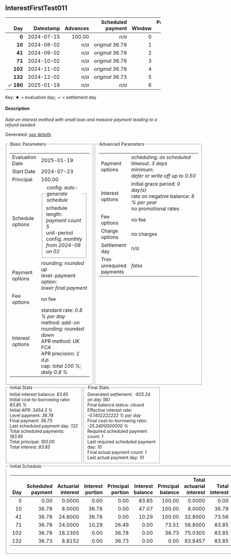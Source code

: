 <h2>InterestFirstTest011</h2>
<table>
    <thead style="vertical-align: bottom;">
        <th class="ci00" style="text-align: right;">Day</th>
        <th class="ci01" style="text-align: right;">Datestamp</th>
        <th class="ci02" style="text-align: right;">Advances</th>
        <th class="ci03" style="text-align: right;">Scheduled payment</th>
        <th class="ci04" style="text-align: right;">Window</th>
        <th class="ci05" style="text-align: right;">Payment due</th>
        <th class="ci06" style="text-align: right;">Actual payments</th>
        <th class="ci07" style="text-align: right;">Paid by</th>
        <th class="ci08" style="text-align: right;">Net effect</th>
        <th class="ci09" style="text-align: right;">Payment status</th>
        <th class="ci10" style="text-align: right;">Balance status</th>
        <th class="ci11" style="text-align: right;">Actuarial interest</th>
        <th class="ci12" style="text-align: right;">New interest</th>
        <th class="ci13" style="text-align: right;">Interest portion</th>
        <th class="ci14" style="text-align: right;">Principal portion</th>
        <th class="ci15" style="text-align: right;">Interest balance</th>
        <th class="ci16" style="text-align: right;">Principal balance</th>
        <th class="ci17" style="text-align: right;">Settlement figure</th>
    </thead>
    <tr style="text-align: right;">
        <td class="ci00"><b>0</b></td>
        <td class="ci01" style="white-space: nowrap;">2024-07-23</td>
        <td class="ci02">100.00</td>
        <td class="ci03" style="white-space: nowrap;"><i>n/a<i></td>
        <td class="ci04">0</td>
        <td class="ci05">0.00</td>
        <td class="ci06"><i>n/a</i></td>
        <td class="ci07"><i>n/a</i></td>
        <td class="ci08">0.00</td>
        <td class="ci09"><i>none&nbsp;scheduled</i></td>
        <td class="ci10">open</td>
        <td class="ci11">0.0000</td>
        <td class="ci12">0.0000</td>
        <td class="ci13">0.00</td>
        <td class="ci14">0.00</td>
        <td class="ci15">83.8500</td>
        <td class="ci16">100.00</td>
        <td class="ci17">100.00</td>
    </tr>
    <tr style="text-align: right;">
        <td class="ci00"><b>10</b></td>
        <td class="ci01" style="white-space: nowrap;">2024-08-02</td>
        <td class="ci02"><i>n/a</i></td>
        <td class="ci03" style="white-space: nowrap;"><i>original</i> 36.78</td>
        <td class="ci04">1</td>
        <td class="ci05">36.78</td>
        <td class="ci06"><b>0</b>&nbsp;<i>confirmed</i>&nbsp;1,000.00</td>
        <td class="ci07"><b>10#0</b>&nbsp;36.78</td>
        <td class="ci08">1,000.00</td>
        <td class="ci09"><i>overpayment</i></td>
        <td class="ci10">refund&nbsp;due</td>
        <td class="ci11">8.0000</td>
        <td class="ci12">-75.8500</td>
        <td class="ci13">8.00</td>
        <td class="ci14">992.00</td>
        <td class="ci15">0.0000</td>
        <td class="ci16">-892.00</td>
        <td class="ci17">-892.00</td>
    </tr>
    <tr style="text-align: right;">
        <td class="ci00"><b>41</b></td>
        <td class="ci01" style="white-space: nowrap;">2024-09-02</td>
        <td class="ci02"><i>n/a</i></td>
        <td class="ci03" style="white-space: nowrap;"><i>original</i> 36.78</td>
        <td class="ci04">2</td>
        <td class="ci05">0.00</td>
        <td class="ci06"><i>n/a</i></td>
        <td class="ci07"><b>10#0</b>&nbsp;36.78</td>
        <td class="ci08">0.00</td>
        <td class="ci09"><i>no&nbsp;longer&nbsp;required</i></td>
        <td class="ci10">refund&nbsp;due</td>
        <td class="ci11">-6.0607</td>
        <td class="ci12">-6.0607</td>
        <td class="ci13">0.00</td>
        <td class="ci14">0.00</td>
        <td class="ci15">-6.0607</td>
        <td class="ci16">-892.00</td>
        <td class="ci17">-898.07</td>
    </tr>
    <tr style="text-align: right;">
        <td class="ci00"><b>71</b></td>
        <td class="ci01" style="white-space: nowrap;">2024-10-02</td>
        <td class="ci02"><i>n/a</i></td>
        <td class="ci03" style="white-space: nowrap;"><i>original</i> 36.78</td>
        <td class="ci04">3</td>
        <td class="ci05">0.00</td>
        <td class="ci06"><i>n/a</i></td>
        <td class="ci07"><b>10#0</b>&nbsp;36.78</td>
        <td class="ci08">0.00</td>
        <td class="ci09"><i>no&nbsp;longer&nbsp;required</i></td>
        <td class="ci10">refund&nbsp;due</td>
        <td class="ci11">-5.8652</td>
        <td class="ci12">-5.8652</td>
        <td class="ci13">0.00</td>
        <td class="ci14">0.00</td>
        <td class="ci15">-11.9259</td>
        <td class="ci16">-892.00</td>
        <td class="ci17">-903.93</td>
    </tr>
    <tr style="text-align: right;">
        <td class="ci00"><b>102</b></td>
        <td class="ci01" style="white-space: nowrap;">2024-11-02</td>
        <td class="ci02"><i>n/a</i></td>
        <td class="ci03" style="white-space: nowrap;"><i>original</i> 36.78</td>
        <td class="ci04">4</td>
        <td class="ci05">0.00</td>
        <td class="ci06"><i>n/a</i></td>
        <td class="ci07"><b>10#0</b>&nbsp;36.78</td>
        <td class="ci08">0.00</td>
        <td class="ci09"><i>no&nbsp;longer&nbsp;required</i></td>
        <td class="ci10">refund&nbsp;due</td>
        <td class="ci11">-6.0607</td>
        <td class="ci12">-6.0607</td>
        <td class="ci13">0.00</td>
        <td class="ci14">0.00</td>
        <td class="ci15">-17.9866</td>
        <td class="ci16">-892.00</td>
        <td class="ci17">-909.99</td>
    </tr>
    <tr style="text-align: right;">
        <td class="ci00"><b>132</b></td>
        <td class="ci01" style="white-space: nowrap;">2024-12-02</td>
        <td class="ci02"><i>n/a</i></td>
        <td class="ci03" style="white-space: nowrap;"><i>original</i> 36.73</td>
        <td class="ci04">5</td>
        <td class="ci05">0.00</td>
        <td class="ci06"><i>n/a</i></td>
        <td class="ci07"><b>10#0</b>&nbsp;816.15</td>
        <td class="ci08">0.00</td>
        <td class="ci09"><i>no&nbsp;longer&nbsp;required</i></td>
        <td class="ci10">refund&nbsp;due</td>
        <td class="ci11">-5.8652</td>
        <td class="ci12">-5.8652</td>
        <td class="ci13">0.00</td>
        <td class="ci14">0.00</td>
        <td class="ci15">-23.8518</td>
        <td class="ci16">-892.00</td>
        <td class="ci17">-915.86</td>
    </tr>
    <tr style="text-align: right;">
        <td class="ci00">&#x2713;&nbsp;<b>180</b></td>
        <td class="ci01" style="white-space: nowrap;">2025-01-19</td>
        <td class="ci02"><i>n/a</i></td>
        <td class="ci03" style="white-space: nowrap;"><i>n/a<i></td>
        <td class="ci04">6</td>
        <td class="ci05">0.00</td>
        <td class="ci06"><i>n/a</i></td>
        <td class="ci07"><i>n/a</i></td>
        <td class="ci08">-925.24</td>
        <td class="ci09"><i>generated</i></td>
        <td class="ci10">closed</td>
        <td class="ci11">-9.3843</td>
        <td class="ci12">-9.3843</td>
        <td class="ci13">-33.24</td>
        <td class="ci14">-892.00</td>
        <td class="ci15">0.0000</td>
        <td class="ci16">0.00</td>
        <td class="ci17">0.00</td>
    </tr>
</table><p>Key: &#x2605; = evaluation day; &#x2713; = settlement day</p>
<h4>Description</h4>
<p><i>Add-on interest method with small loan and massive payment leading to a refund needed</i></p>
<p>Generated: <i><a href="../GeneratedDate.html">see details</a></i></p>
<div style="display:flex;">

<fieldset style="flex: 1; display: flex; flex-direction: column;"><legend>Basic Parameters</legend>
<table>
    <tr>
        <td>Evaluation Date</td>
        <td>2025-01-19</td>
    </tr>
    <tr>
        <td>Start Date</td>
        <td>2024-07-23</td>
    </tr>
    <tr>
        <td>Principal</td>
        <td>100.00</td>
    </tr>
    <tr>
        <td>Schedule options</td>
        <td>
            <fieldset>
                <legend>config: <i>auto-generate schedule</i></legend>
                <div>schedule length: <i><i>payment count</i> 5</i></div>
                <div>unit-period config: <i>monthly from 2024-08 on 02</i></div>
            </fieldset>
        </td>
    </tr>
    <tr>
        <td>Payment options</td>
        <td>
            <div>
                <div>rounding: <i>rounded up</i></div>
                <div>level-payment option: <i>lower&nbsp;final&nbsp;payment</i></div>
            </div>
        </td>
    </tr>
    <tr>
        <td>Fee options</td>
        <td>no fee
        </td>
    </tr>
    <tr>
        <td>Interest options</td>
        <td>
            <div>
                <div>standard rate: <i>0.8 % per day</i></div>
                <div>method: <i>add-on</i></div>
                <div>rounding: <i>rounded down</i></div>
                <div>APR method: <i>UK FCA</i></div>
                <div>APR precision: <i>1 d.p.</i></div>
                <div>cap: <i>total 100 %; daily 0.8 %</div>
            </div>
        </td>
    </tr>
</table></fieldset>

<fieldset style="flex: 1; display: flex; flex-direction: column;"><legend>Advanced Parameters</legend>
<table>
    <tr>
        <td>Payment options</td>
        <td>
                <div>
                    <div>scheduling: <i>as scheduled</i></div>
                    <div>timeout: <i>3 days</i></div>
                    <div>minimum: <i>defer&nbsp;or&nbsp;write&nbsp;off&nbsp;up&nbsp;to&nbsp;0.50</i></div>
                </div>
        </td>
    </tr>
    <tr>
        <td>Interest options</td>
        <td>
            <div>
                <div>initial grace period: <i>0 day(s)</i></div>
                <div>rate on negative balance: <i>8 % per year</i></div>
                <div>no promotional rates</div>
            </div>
        </td>
    </tr>
    <tr>
        <td>Fee options</td>
        <td>no fee
        </td>
    </tr>
    <tr>
        <td>Charge options</td>
        <td>no charges
        </td>
    </tr>
    <tr>
        <td>Settlement day</td><td><i><i>n/a</i></i></td>
    </tr>
    <tr>
        <td>Trim unrequired payments</td><td><i>false</i></td>
    </tr>
</table></fieldset>
</div>
<div style="display:flex;">


<fieldset style="flex: 1; display: flex; flex-direction: column;"><legend>Initial Stats</legend>
<div>
    <div>Initial interest balance: <i>83.85</i></div>
    <div>Initial cost-to-borrowing ratio: <i>83.85 %</i></div>
    <div>Initial APR: <i>3454.3 %</i></div>
    <div>Level payment: <i>36.78</i></div>
    <div>Final payment: <i>36.73</i></div>
    <div>Last scheduled payment day: <i>132</i></div>
    <div>Total scheduled payments: <i>183.85</i></div>
    <div>Total principal: <i>100.00</i></div>
    <div>Total interest: <i>83.85</i></div>
</div></fieldset>

<fieldset style="flex: 1; display: flex; flex-direction: column;"><legend>Final Stats</legend>
<div>
    <div>Generated settlement: <i>-925.24 on day 180</i></div>
    <div>Final balance status: <i>closed</i></div>
    <div>Effective interest rate: <i>-0.1402222222 % per day</i></div>
    <div>Final cost-to-borrowing ratio: <i>-25.2400000000 %</i></div>
    <div>Required scheduled payment count: <i>1</i></div>
    <div>Last required scheduled payment day: <i>10</i></div>
    <div>Final actual payment count: <i>1</i></div>
    <div>Last actual payment day: <i>10</i></div>
</div>
</fieldset>
</div>
<fieldset><legend>Initial Schedule</legend>
<table>
    <thead style="vertical-align: bottom;">
        <th style="text-align: right;">Day</th>
        <th style="text-align: right;">Scheduled payment</th>
        <th style="text-align: right;">Actuarial interest</th>
        <th style="text-align: right;">Interest portion</th>
        <th style="text-align: right;">Principal portion</th>
        <th style="text-align: right;">Interest balance</th>
        <th style="text-align: right;">Principal balance</th>
        <th style="text-align: right;">Total actuarial interest</th>
        <th style="text-align: right;">Total interest</th>
        <th style="text-align: right;">Total principal</th>
    </thead>
    <tr style="text-align: right;">
        <td class="ci00">0</td>
        <td class="ci01" style="white-space: nowrap;">0.00</td>
        <td class="ci02">0.0000</td>
        <td class="ci03">0.00</td>
        <td class="ci04">0.00</td>
        <td class="ci05">83.85</td>
        <td class="ci06">100.00</td>
        <td class="ci07">0.0000</td>
        <td class="ci08">0.00</td>
        <td class="ci09">0.00</td>
    </tr>
    <tr style="text-align: right;">
        <td class="ci00">10</td>
        <td class="ci01" style="white-space: nowrap;">36.78</td>
        <td class="ci02">8.0000</td>
        <td class="ci03">36.78</td>
        <td class="ci04">0.00</td>
        <td class="ci05">47.07</td>
        <td class="ci06">100.00</td>
        <td class="ci07">8.0000</td>
        <td class="ci08">36.78</td>
        <td class="ci09">0.00</td>
    </tr>
    <tr style="text-align: right;">
        <td class="ci00">41</td>
        <td class="ci01" style="white-space: nowrap;">36.78</td>
        <td class="ci02">24.8000</td>
        <td class="ci03">36.78</td>
        <td class="ci04">0.00</td>
        <td class="ci05">10.29</td>
        <td class="ci06">100.00</td>
        <td class="ci07">32.8000</td>
        <td class="ci08">73.56</td>
        <td class="ci09">0.00</td>
    </tr>
    <tr style="text-align: right;">
        <td class="ci00">71</td>
        <td class="ci01" style="white-space: nowrap;">36.78</td>
        <td class="ci02">24.0000</td>
        <td class="ci03">10.29</td>
        <td class="ci04">26.49</td>
        <td class="ci05">0.00</td>
        <td class="ci06">73.51</td>
        <td class="ci07">56.8000</td>
        <td class="ci08">83.85</td>
        <td class="ci09">26.49</td>
    </tr>
    <tr style="text-align: right;">
        <td class="ci00">102</td>
        <td class="ci01" style="white-space: nowrap;">36.78</td>
        <td class="ci02">18.2305</td>
        <td class="ci03">0.00</td>
        <td class="ci04">36.78</td>
        <td class="ci05">0.00</td>
        <td class="ci06">36.73</td>
        <td class="ci07">75.0305</td>
        <td class="ci08">83.85</td>
        <td class="ci09">63.27</td>
    </tr>
    <tr style="text-align: right;">
        <td class="ci00">132</td>
        <td class="ci01" style="white-space: nowrap;">36.73</td>
        <td class="ci02">8.8152</td>
        <td class="ci03">0.00</td>
        <td class="ci04">36.73</td>
        <td class="ci05">0.00</td>
        <td class="ci06">0.00</td>
        <td class="ci07">83.8457</td>
        <td class="ci08">83.85</td>
        <td class="ci09">100.00</td>
    </tr>
</table></fieldset>

